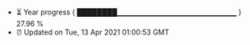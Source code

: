 - ⏳ Year progress { ████████▁▁▁▁▁▁▁▁▁▁▁▁▁▁▁▁▁▁▁▁▁▁ } 27.96 %
- ⏰ Updated on Tue, 13 Apr 2021 01:00:53 GMT

